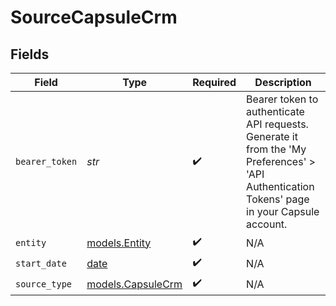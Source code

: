 # SourceCapsuleCrm


## Fields

| Field                                                                                                                                        | Type                                                                                                                                         | Required                                                                                                                                     | Description                                                                                                                                  |
| -------------------------------------------------------------------------------------------------------------------------------------------- | -------------------------------------------------------------------------------------------------------------------------------------------- | -------------------------------------------------------------------------------------------------------------------------------------------- | -------------------------------------------------------------------------------------------------------------------------------------------- |
| `bearer_token`                                                                                                                               | *str*                                                                                                                                        | :heavy_check_mark:                                                                                                                           | Bearer token to authenticate API requests. Generate it from the 'My Preferences' > 'API Authentication Tokens' page in your Capsule account. |
| `entity`                                                                                                                                     | [models.Entity](../models/entity.md)                                                                                                         | :heavy_check_mark:                                                                                                                           | N/A                                                                                                                                          |
| `start_date`                                                                                                                                 | [date](https://docs.python.org/3/library/datetime.html#date-objects)                                                                         | :heavy_check_mark:                                                                                                                           | N/A                                                                                                                                          |
| `source_type`                                                                                                                                | [models.CapsuleCrm](../models/capsulecrm.md)                                                                                                 | :heavy_check_mark:                                                                                                                           | N/A                                                                                                                                          |